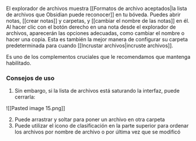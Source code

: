 El explorador de archivos muestra [[Formatos de archivo aceptados|la lista de archivos que Obsidian puede reconocer]] en tu bóveda. Puedes abrir notas, [[crear notas]] y carpetas, y [[cambiar el nombre de las notas]] en él. Al hacer clic con el botón derecho en una nota desde el explorador de archivos, aparecerán las opciones adecuadas, como cambiar el nombre o hacer una copia. Esta es también la mejor manera de configurar su carpeta predeterminada para cuando [[Incrustar archivos|incruste archivos]].

Es uno de los complementos cruciales que le recomendamos que mantenga habilitado.

### Consejos de uso

1. Sin embargo, si la lista de archivos está saturando la interfaz, puede cerrarla:

![[Pasted image 15.png]]

2. Puede arrastrar y soltar para poner un archivo en otra carpeta
3. Puede utilizar el icono de clasificación en la parte superior para ordenar los archivos por nombre de archivo o por última vez que se modificó